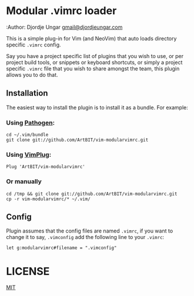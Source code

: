 # Modular .vimrc loader
:Author: Djordje Ungar <gmail@djordjeungar.com>

This is a simple plug-in for Vim (and NeoVim) that auto loads directory specific `.vimrc` config. 

Say you have a project specific list of plugins that you wish to use, or per project build tools, or snippets or keyboard shortcuts, or simply a project specific `.vimrc` file that you wish to share amongst the team, this plugin allows you to do that.

## Installation

The easiest way to install the plugin is to install it as a bundle.
For example:

### Using [Pathogen](https://github.com/tpope/vim-pathogen):
```
cd ~/.vim/bundle
git clone git://github.com/ArtBIT/vim-modularvimrc.git
```

### Using [VimPlug](https://github.com/junegunn/vim-plug):

```
Plug 'ArtBIT/vim-modularvimrc'

```

### Or manually
```
cd /tmp && git clone git://github.com/ArtBIT/vim-modularvimrc.git
cp -r vim-modularvimrc/* ~/.vim/
```

## Config

Plugin assumes that the config files are named `.vimrc`, if you want to change it to say, `.vimconfig` add the following line to your `.vimrc`:
```
let g:modularvimrc#filename = ".vimconfig"
```

# LICENSE
[MIT](LICENSE.md)
